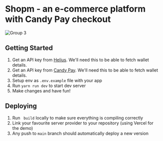 # Shopm - an e-commerce platform with Candy Pay checkout
![Group 3](https://github.com/Maius-Protocol/shopm/assets/39359294/a1407bc9-23f8-4cfa-a64e-fb919f03e05e)


## Getting Started
1. Get an API key from [Helius](https://helius.xyz/). We'll need this to be able to fetch wallet details.
2. Get an API key from [Candy Pay](https://helius.xyz/). We'll need this to be able to fetch wallet details.
3. Setup env as `.env.example` file with your app
4. Run `yarn run dev` to start dev server
5. Make changes and have fun!

## Deploying

1. Run ` build` locally to make sure everything is compiling correctly
2. Link your favourite server provider to your repository (using Vercel for the demo)
3. Any push to `main` branch should automatically deploy a new version
